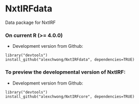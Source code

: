 # NxtIRFdata
 Data package for NxtIRF

### On current R (>= 4.0.0)
* Development version from Github:
```
library("devtools")
install_github("alexchwong/NxtIRFdata", dependencies=TRUE)
```

### To preview the developmental version of NxtIRF:
* Development version from Github:
```
library("devtools")
install_github("alexchwong/NxtIRFcore", dependencies=TRUE)
```
